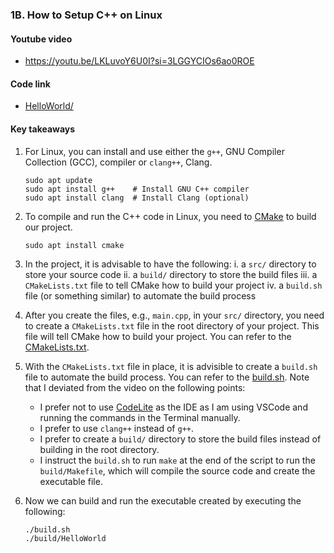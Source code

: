 ### 1B. How to Setup C++ on Linux

#### Youtube video 

- https://youtu.be/LKLuvoY6U0I?si=3LGGYCIOs6ao0ROE

#### Code link

- [HelloWorld/](HelloWorld/)

#### Key takeaways

1. For Linux, you can install and use either the `g++`, GNU Compiler Collection (GCC), compiler 
or `clang++`, Clang.
    ```
    sudo apt update
    sudo apt install g++    # Install GNU C++ compiler
    sudo apt install clang  # Install Clang (optional)
    ```

2. To compile and run the C++ code in Linux, you need to [CMake](https://cmake.org/) to build our project.
    ```
    sudo apt install cmake
    ```

3. In the project, it is advisable to have the following:
    i. a `src/` directory to store your source code
    ii. a `build/` directory to store the build files
    iii. a `CMakeLists.txt` file to tell CMake how to build your project
    iv. a `build.sh` file (or something similar) to automate the build process 

4. After you create the files, e.g., `main.cpp`, in your `src/` directory, you need to create a 
`CMakeLists.txt` file in the root directory of your project. This file will tell CMake how to build
your project. You can refer to the [CMakeLists.txt](HelloWorld/CMakeLists.txt).

5. With the `CMakeLists.txt` file in place, it is advisible to create a `build.sh` file to automate
the build process. You can refer to the [build.sh](HelloWorld/build.sh).
Note that I deviated from the video on the following points:
    - I prefer not to use [CodeLite](https://codelite.org/) as the IDE as I am using VSCode and
    running the commands in the Terminal manually.
    - I prefer to use `clang++` instead of `g++`.
    - I prefer to create a `build/` directory to store the build files instead of building 
    in the root directory.
    - I instruct the `build.sh` to run `make` at the end of the script to run the `build/Makefile`,
    which will compile the source code and create the executable file.

6. Now we can build and run the executable created by executing the following:
    ```
    ./build.sh
    ./build/HelloWorld
    ```